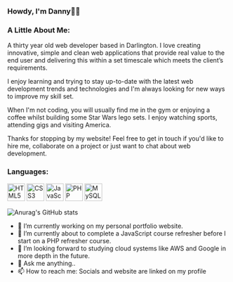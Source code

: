 <link rel="stylesheet" href="https://cdn.jsdelivr.net/gh/devicons/devicon@latest/devicon.min.css">

### Howdy, I'm Danny👋🤠

<h3 align="left">A Little About Me:</h3>
<p align="left">A thirty year old web developer based in Darlington. I love creating innovative, simple and clean web applications that provide real value to the end user and delivering this within a set timescale which meets the client’s requirements.

I enjoy learning and trying to stay up-to-date with the latest web development trends and technologies and I'm always looking for new ways to improve my skill set.

When I'm not coding, you will usually find me in the gym or enjoying a coffee whilst building some Star Wars lego sets. I enjoy watching sports, attending gigs and visiting America.

Thanks for stopping by my website! Feel free to get in touch if you'd like to hire me, collaborate on a project or just want to chat about web development.</p>

<h3 align="left">Languages:</h3>
<p align="left">
<img src="https://cdn.jsdelivr.net/gh/devicons/devicon/icons/html5/html5-original.svg" alt="HTML5" width="40" height="40"/>
<img src="https://cdn.jsdelivr.net/gh/devicons/devicon/icons/css3/css3-original.svg" alt="CSS3" width="40" height="40" />
<img src="https://cdn.jsdelivr.net/gh/devicons/devicon/icons/javascript/javascript-original.svg" alt="JavaScript" width="40" height="40"/>
<img src="https://cdn.jsdelivr.net/gh/devicons/devicon/icons/php/php-plain.svg" alt="PHP" width="40" height="40"/>
<img src="https://cdn.jsdelivr.net/gh/devicons/devicon/icons/mysql/mysql-original-wordmark.svg" alt="MySQL" width="40" height="40"/>  
</p>

![Anurag's GitHub stats](https://github-readme-stats.vercel.app/api?username=DannyWragg&show_icons=true&theme=transparent)

- 🔭 I’m currently working on my personal portfolio website.
- 🌱 I’m currently about to complete a JavaScript course refresher before I start on a PHP refresher course.
- 🤔 I’m looking forward to studying cloud systems like AWS and Google in more depth in the future.
- 💬 Ask me anything..
- 📫 How to reach me: Socials and website are linked on my profile
